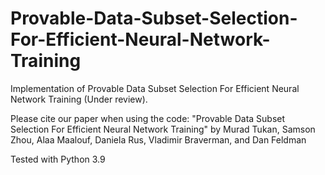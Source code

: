 # Provable-Data-Subset-Selection-For-Efficient-Neural-Network-Training
Implementation of Provable Data Subset Selection For Efficient Neural Network Training (Under review).

Please cite our paper when using the code: "Provable Data Subset Selection For Efficient Neural Network Training" by Murad Tukan, Samson Zhou, Alaa Maalouf, Daniela Rus, Vladimir Braverman, and Dan Feldman

Tested with Python 3.9

